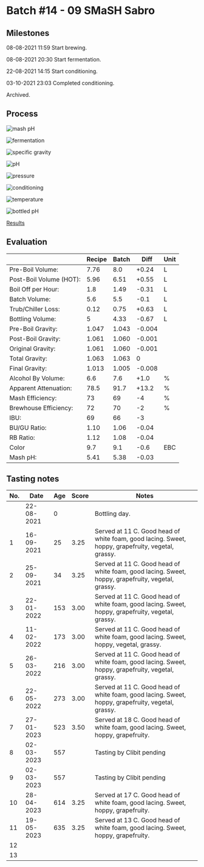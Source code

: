 # Batch #14 - 09 SMaSH Sabro

## Milestones

08-08-2021 11:59 Start brewing.

08-08-2021 20:30 Start fermentation.

22-08-2021 14:15 Start conditioning.

03-10-2021 23:03 Completed conditioning.

Archived.

## Process

![mash pH](mash_ph.png)

![fermentation](fermentation.png)

![specific gravity](gravity.png)

![pH](ph.png)

![pressure](pressure.png)

![conditioning](conditioning.png)

![temperature](temperature.png)

![bottled pH](bottled_ph.png)

[Results](./Batch_14_09_SMaSH_Sabro_results.pdf)

## Evaluation

|                         | Recipe | Batch | Diff   | Unit |
|-------------------------|--------|-------|--------|------|
| Pre-Boil Volume:        | 7.76   | 8.0   | +0.24  | L    |
| Post-Boil Volume (HOT): | 5.96   | 6.51  | +0.55  | L    |
| Boil Off per Hour:      | 1.8    | 1.49  | -0.31  | L    |
| Batch Volume:           | 5.6    | 5.5   | -0.1   | L    |
| Trub/Chiller Loss:      | 0.12   | 0.75  | +0.63  | L    |
| Bottling Volume:        | 5      | 4.33  | -0.67  | L    |
| Pre-Boil Gravity:       | 1.047  | 1.043 | -0.004 |      |
| Post-Boil Gravity:      | 1.061  | 1.060 | -0.001 |      |
| Original Gravity:       | 1.061  | 1.060 | -0.001 |      |
| Total Gravity:          | 1.063  | 1.063 |  0     |      |
| Final Gravity:          | 1.013  | 1.005 | -0.008 |      |
| Alcohol By Volume:      | 6.6    | 7.6   | +1.0   | %    |
| Apparent Attenuation:   | 78.5   | 91.7  | +13.2  | %    |
| Mash Efficiency:        | 73     | 69    | -4     | %    |
| Brewhouse Efficiency:   | 72     | 70    | -2     | %    |
| IBU:                    | 69     | 66    | -3     |      |
| BU/GU Ratio:            | 1.10   | 1.06  | -0.04  |      |
| RB Ratio:               | 1.12   | 1.08  | -0.04  |      |
| Color                   | 9.7    | 9.1   | -0.6   | EBC  |
| Mash pH:                | 5.41   | 5.38  | -0.03  |      |

## Tasting notes

| No. | Date       | Age | Score | Notes |
|-----|------------|-----|-------|-------|
|     | 22-08-2021 |   0 |       | Bottling day. |
|   1 | 16-09-2021 |  25 |  3.25 | Served at 11 C. Good head of white foam, good lacing. Sweet, hoppy, grapefruity, vegetal, grassy. |
|   2 | 25-09-2021 |  34 |  3.25 | Served at 11 C. Good head of white foam, good lacing. Sweet, hoppy, grapefruity, vegetal, grassy. |
|   3 | 22-01-2022 | 153 |  3.00 | Served at 11 C. Good head of white foam, good lacing. Sweet, hoppy, grapefruity, vegetal, grassy. |
|   4 | 11-02-2022 | 173 |  3.00 | Served at 11 C. Good head of white foam, good lacing. Sweet, hoppy, vegetal, grassy. |
|   5 | 26-03-2022 | 216 |  3.00 | Served at 11 C. Good head of white foam, good lacing. Sweet, hoppy, grapefruity, vegetal, grassy. |
|   6 | 22-05-2022 | 273 |  3.00 | Served at 11 C. Good head of white foam, good lacing. Sweet, hoppy, grapefruity, vegetal, grassy. |
|   7 | 27-01-2023 | 523 |  3.50 | Served at 18 C. Good head of white foam, good lacing. Sweet, hoppy, grapefruity. |
|   8 | 02-03-2023 | 557 |       | Tasting by Clibit pending |
|   9 | 02-03-2023 | 557 |       | Tasting by Clibit pending |
|  10 | 28-04-2023 | 614 |  3.25 | Served at 17 C. Good head of white foam, good lacing. Sweet, hoppy, grapefruity. |
|  11 | 19-05-2023 | 635 |  3.25 | Served at 13 C. Good head of white foam, good lacing. Sweet, hoppy, grapefruity. |
|  12 |            |     |       |  |
|  13 |            |     |       |  |

